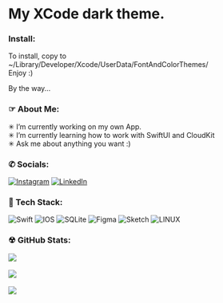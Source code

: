 # My XCode dark theme.

### Install:
To install, copy to ~/Library/Developer/Xcode/UserData/FontAndColorThemes/
<br>
Enjoy :)
<br>

By the way...
<br>

### ☞ About Me:
✳︎ I’m currently working on my own App.<br>✳︎ I’m currently learning how to work with SwiftUI and CloudKit<br>✳︎ Ask me about anything you want :)

### ✆ Socials:
[![Instagram](https://img.shields.io/badge/Instagram-%23E4405F.svg?logo=Instagram&logoColor=white)](https://instagram.com/lepranby) [![LinkedIn](https://img.shields.io/badge/LinkedIn-%230077B5.svg?logo=linkedin&logoColor=white)](https://linkedin.com/in/lepranby) 

###  Tech Stack:
![Swift](https://img.shields.io/badge/swift-F54A2A?style=flat&logo=swift&logoColor=white) ![IOS](https://img.shields.io/badge/IOS-%2320232a.svg?style=flat&logo=apple&logoColor=white) ![SQLite](https://img.shields.io/badge/sqlite-%2307405e.svg?style=flat&logo=sqlite&logoColor=white) 	![Figma](https://img.shields.io/badge/figma-%23F24E1E.svg?style=flat&logo=figma&logoColor=white) ![Sketch](https://img.shields.io/badge/Sketch-FFB387?style=flat&logo=sketch&logoColor=black) ![LINUX](https://img.shields.io/badge/Linux-FCC624?style=flat&logo=linux&logoColor=black)
### ☢︎ GitHub Stats:
![](https://github-readme-stats.vercel.app/api?username=lepranby&theme=dark&hide_border=true&include_all_commits=false&count_private=false)<br/>
<br>![](https://github-readme-streak-stats.herokuapp.com/?user=lepranby&theme=dark&hide_border=true)<br/>
<br>![](https://github-readme-stats.vercel.app/api/top-langs/?username=lepranby&theme=dark&hide_border=true&include_all_commits=false&count_private=false&layout=compact)
